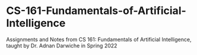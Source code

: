 # CS-161-Fundamentals-of-Artificial-Intelligence
Assignments and Notes from CS 161: Fundamentals of Artificial Intelligence, taught by Dr. Adnan Darwiche in Spring 2022
